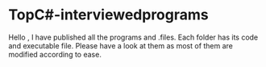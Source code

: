# TopC#-interviewedprograms
Hello ,
I have published all the programs and .files. Each folder has its code and executable file.
Please have a look at them as most of them are modified according to ease.
